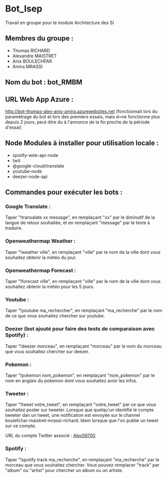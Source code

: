 # Bot_Isep
Travail en groupe pour le module Architecture des SI

## Membres du groupe :
* Thomas RICHARD
* Alexandre MAISTRET
* Anis BOULECHFAR
* Amira MRASSI

## Nom du bot : bot_RMBM

## URL Web App Azure :
http://bot-thomas-alex-anis-amira.azurewebsites.net
(fonctionnait lors du paramètrage du bot et lors des premiers essais, mais d=ne fonctionne plus depuis 2 jours, peut-être du à l'annonce de la fin proche de la période d'essai)

## Node Modules à installer pour utilisation locale :
* spotify-web-api-node
* twit
* @google-cloud/translate
* youtube-node
* deezer-node-api

## Commandes pour exécuter les bots :
### Google Translate :
Taper "!transalate xx message", en remplaçant "xx" par le diminutif de la langue de retour souhaitée,
et en remplaçant "message" par le texte à traduire.
### Openweathermap Weather :
Taper "!weather ville", en remplaçant "ville" par le nom de la ville dont vous souhaitez obtenir
la météo du jour.
### Openweathermap Forecast :
Taper "!forecast ville", en remplaçant "ville" par le nom de la ville dont vous souhaitez obtenir
la météo pour les 5 jours.
### Youtube :
Taper "!youtube ma_rechercher", en remplaçant "ma_recherche" par le nom de ce que vous souhaitez chercher sur youtube.
### Deezer (bot ajouté pour faire des tests de comparaison avec Spotify) :
Taper "!deezer morceau", en remplaçant "morceau"
par le nom du morceau que vous souhaitez chercher sur deezer.
### Pokemon :
Taper "!pokemon nom_pokemon", en remplaçant "nom_pokemon" par le nom en anglais du pokemon dont vous souhaitez avoir les infos.
### Tweeter :
Taper "!tweet votre_tweet", en remplaçant "votre_tweet" par ce que vous souhaitez poster sur tweeter.  Lorsque que quelqu'un
identifie le compte tweeter dan un tweet, une notification est envoyée sur le channel boulefchar-maistret-mrassi-richard. Idem lorsque que
l'on publie un tweet sur ce compte.

URL du compte Twitter associé : [Alex59700](https://twitter.com/Alex59700)

### Spotify :
Taper "!spotify track ma_recherche", en remplaçant "ma_recherche" par le morceau que vous souhaitez chercher. Vous pouvez remplacer "track" par "album" ou "artist" pour chercher un album ou un artiste.
